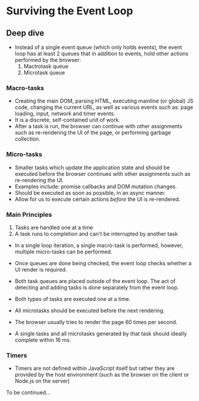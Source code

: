 # Surviving the Event Loop

## Deep dive

- Instead of a single event queue (which only holds events), the event loop has at least 2 queues that in addition to events, hold other actions performed by the browser:
  1. Mactrotask queue
  2. Microtask queue

### Macro-tasks

- Creating the main DOM, parsing HTML, executing mainline (or global) JS code, changing the current URL, as well as various events such as: page loading, input, network and timer events.
- It is a discrete, self-contained unit of work.
- After a task is run, the browser can continue with other assignments such as re-rendering the UI of the page, or performing garbage collection.

### Micro-tasks

- Smaller tasks which update the application state and should be executed before the browser continues with other assignments such as re-rendering the UI.
- Examples include: promise callbacks and DOM mutation changes.
- Should be executed as soon as possible, in an async manner.
- Allow for us to execute certain actions _before_ the UI is re-rendered.

### Main Principles

1. Tasks are handled one at a time
2. A task runs to completion and can't be interrupted by another task

- In a single loop iteration, a single macro-task is performed, however, multiple micro-tasks can be performed.
- Once queues are done being checked, the event loop checks whether a UI render is required.

- Both task queues are placed outside of the event loop. The act of detecting and adding tasks is done separately from the event loop.
- Both types of tasks are executed one at a time.
- All microtasks should be executed before the next rendering.
- The browser usually tries to render the page 60 times per second.
- A single tasks and all microtasks generated by that task should ideally complete within 16 ms.

### Timers

- Timers are not defined within JavaScript itself but rather they are provided by the host environment (such as the browser on the client or Node.js on the server)

To be continued...
